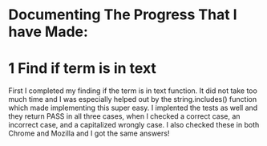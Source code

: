 # Documenting The Progress That I have Made:

# 1 Find if term is in text
First I completed my finding if the term is in text function. It did not take too much time and I was especially helped out by the string.includes() function which made implementing this super easy. 
I implented the tests as well and they return PASS in all three cases, when I checked a correct case, an incorrect case, and a capitalized wrongly case. I also checked these in both Chrome and Mozilla and I got the same answers! 